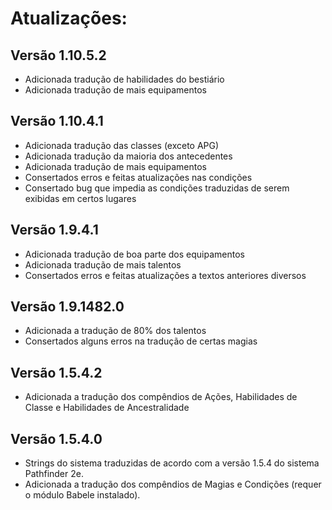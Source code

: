 # Atualizações:

## Versão 1.10.5.2

* Adicionada tradução de habilidades do bestiário
* Adicionada tradução de mais equipamentos

## Versão 1.10.4.1

* Adicionada tradução das classes (exceto APG)
* Adicionada tradução da maioria dos antecedentes
* Adicionada tradução de mais equipamentos
* Consertados erros e feitas atualizações nas condições
* Consertado bug que impedia as condições traduzidas de serem exibidas em certos lugares

## Versão 1.9.4.1 

* Adicionada tradução de boa parte dos equipamentos
* Adicionada tradução de mais talentos
* Consertados erros e feitas atualizações a textos anteriores diversos

## Versão 1.9.1482.0

* Adicionada a tradução de 80% dos talentos
* Consertados alguns erros na tradução de certas magias

## Versão 1.5.4.2

* Adicionada a tradução dos compêndios de Ações, Habilidades de Classe e Habilidades de Ancestralidade

## Versão 1.5.4.0

* Strings do sistema traduzidas de acordo com a versão 1.5.4 do sistema Pathfinder 2e.
* Adicionada a tradução dos compêndios de Magias e Condições (requer o módulo Babele instalado).
